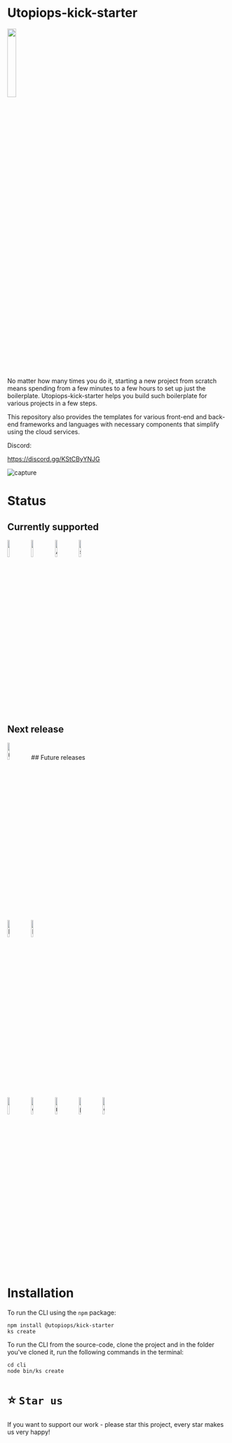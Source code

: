# Utopiops-kick-starter

<img width="20%" src="https://user-images.githubusercontent.com/15846333/164972654-03c70906-b62c-4872-affa-b39b0b8a0362.png"/>

No matter how many times you do it, starting a new project from scratch means spending from a few minutes to a few hours to set up just the boilerplate.
Utopiops-kick-starter helps you build such boilerplate for various projects in a few steps.

This repository also provides the templates for various front-end and back-end frameworks and languages with necessary components that simplify using the cloud services.

Discord:

https://discord.gg/KStCByYNJG

![capture](https://user-images.githubusercontent.com/15846333/165880171-ba3cec08-f8ae-4bcc-a018-43e423c8cf76.gif)


# Status

## Currently supported

<img width="10%" src="https://user-images.githubusercontent.com/15846333/166142296-8e1c68de-601b-46de-8a9f-dd0c451129b9.png" /> <img width="10%" src="https://user-images.githubusercontent.com/15846333/166142313-828d6a84-2d76-41d5-abe7-b0595d022eac.png" /> <img width="10%" alt="Angular" src="https://user-images.githubusercontent.com/15846333/166142526-ea89df14-3af9-4e43-b9de-d391efc5df51.png" /> <img width="10%" alt="svelte" src="https://user-images.githubusercontent.com/15846333/166142628-efdca347-9ec4-42db-82a1-2ac9bd9c1ad0.png"/> 

## Next release

<img width="10%" alt="node" src="https://user-images.githubusercontent.com/15846333/166142689-ddcd042c-418a-4336-ab27-76c156f3bb67.png" />
## Future releases

<img width="10%" alt="Next" src="https://user-images.githubusercontent.com/15846333/166142563-6bc6b8c9-c914-4685-8ca4-7b8cc3509f8f.png" /> <img width="10%" alt="Nuxt" src="https://user-images.githubusercontent.com/15846333/166142496-abdc74e9-2985-4c89-872f-d35e77bb64cc.png" />

<img width="10%" src="https://user-images.githubusercontent.com/15846333/166142706-b82590f6-b73a-4eb3-96c3-956c38ca3c8d.png" /> <img width="10%" alt="go" src="https://user-images.githubusercontent.com/15846333/166142724-c6bd4b2a-8204-4283-a521-33703ca8977a.png" /> <img width="10%" alt="rust" src="https://user-images.githubusercontent.com/15846333/166142779-8f7389c2-56ce-4f8a-97c7-3420e7a6b189.png" /> <img width="10%" alt="php" src="https://user-images.githubusercontent.com/15846333/166142808-7cee080b-f870-4806-b5ed-665045c9c030.png" /> <img width="10%" alt="c#" src="https://user-images.githubusercontent.com/15846333/166142851-05492ac9-122c-46cd-bf96-560f49319df5.png" />


# Installation

To run the CLI using the `npm` package:

```
npm install @utopiops/kick-starter
ks create
```


To run the CLI from the source-code, clone the project and in the folder you've cloned it, run the following commands in the terminal:

```
cd cli
node bin/ks create
```

# ⭐️ `Star us`

If you want to support our work - please star this project, every star makes us very happy!



